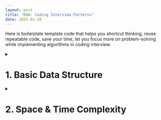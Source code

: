 ```yaml
---
layout: post
title: "DSA: Coding Interview Patterns"
date: 2025-01-28
---
```


Here is boilerplate template code that helps you shortcut thinking, reuse repeatable code, save your time, let you focus more on problem-solving while implementing algorithms in coding interview.

<!-- Highlight.js CSS -->
<link rel="stylesheet" href="https://cdnjs.cloudflare.com/ajax/libs/highlight.js/11.7.0/styles/default.min.css">

<!-- Highlight.js JavaScript -->
<script src="https://cdnjs.cloudflare.com/ajax/libs/highlight.js/11.7.0/highlight.min.js"></script>
<script>
  document.addEventListener('DOMContentLoaded', function() {
    hljs.highlightAll();
  });
</script>

<style>
    table {
        border-collapse: collapse;
        width: 100%;
        margin: 20px 0; 
    }

    th, td {
        border: 1px solid black;
        padding: 12px;
        text-align: left;
        vertical-align: middle;
    }

    th {
        font-weight: bold;
    }   
</style>



<details>
<summary><h1>1. Basic Data Structure</h1></summary>

<h2>1.1. Array</h2>

<details>
<summary>Code</summary>

<pre>
<code class="python">
nums = [0, 10, 20, 30, 40, 50]

# Loop with index and value
for i, num in enumerate(nums):
    print(i, num)
</code>
</pre>
</details>


<h2>1.2. Linked List</h2>

<details>
<summary>Code</summary>

<pre>
<code class="python">
from llist import sllist, dllist

# Create a singly linked list
singly_list = sllist()

# Add elements to the singly linked list
singly_list.append(1)
singly_list.append(2)
singly_list.append(3)

# Display the singly linked list
print("Singly Linked List:", singly_list)  # Output: sllist([1, 2, 3])

# Access elements
print("First element:", singly_list.first.value)  # Output: 1
print("Last element:", singly_list.last.value)   # Output: 3

# Remove an element
singly_list.remove(singly_list.first)  # Removes the first element
print("After removal:", singly_list)  # Output: sllist([2, 3])

# Create a doubly linked list
doubly_list = dllist()

# Add elements to the doubly linked list
doubly_list.append(1)
doubly_list.append(2)
doubly_list.append(3)

# Display the doubly linked list
print("Doubly Linked List:", doubly_list)  # Output: dllist([1, 2, 3])

# Insert at a specific position
doubly_list.insert(0, doubly_list.first)  # Insert 0 at the start
print("After insertion:", doubly_list)   # Output: dllist([0, 1, 2, 3])
</code>
</pre>
</details>


<h2>1.3. Stack</h2>

<details>
<summary>Code</summary>

<pre>
<code class="python">
# Declaring a stack using a list
stack = []

# Push operation (adding elements to the stack)
stack.append(10)
stack.append(20)
stack.append(30)

# Pop operation (removing the top element of the stack)
top_element = stack.pop()  # Removes and returns 30

# Checking the top element without removing it
top_element = stack[-1]  # 20

# Checking if the stack is empty
is_empty = len(stack) == 0
</code>
</pre>
</details>


<h2>1.4. Queue</h2>

<details>
<summary>Code</summary>

<pre>
<code class="python">
from queue import Queue

# Create a FIFO queue
q = Queue()

# Add elements to the queue
q.put(1)
q.put(2)
q.put(3)

# Remove elements from the queue
print(q.get())  # Output: 1
print(q.get())  # Output: 2

# Check if the queue is empty
print(q.empty())  # Output: False
</code>
</pre>
</details>


<h2>1.5. Priority Queue</h2>

<details>
<summary>Code</summary>

<pre>
<code class="python">
from queue import PriorityQueue

# Create a priority queue
q = PriorityQueue()

# Add elements with priorities (lower number = higher priority)
q.put((1, "Task A"))
q.put((3, "Task C"))
q.put((2, "Task B"))

# Remove elements based on priority
print(q.get())  # Output: (1, 'Task A')
print(q.get())  # Output: (2, 'Task B')
</code>
</pre>
</details>

<h2>1.6. Hash Map</h2>

<details>
<summary>Code</summary>

<pre>
<code class="python">
# Create a hash map
hash_map = {}

# Add key-value pairs
hash_map["name"] = "Alice"
hash_map["age"] = 25
hash_map["city"] = "New York"

# Access values by keys
print(hash_map["name"])  # Output: Alice

# Update a value
hash_map["age"] = 26

# Check if a key exists
print("city" in hash_map)  # Output: True

# Delete a key-value pair
del hash_map["city"]

# Iterate over keys and values
for key, value in hash_map.items():
    print(f"{key}: {value}") # Output: (Alice: 26)
</code>
</pre>
</details>


<h2>1.7. Set</h2>

<details>
<summary>Code</summary>

<pre>
<code class="python">
# Creating an empty set
my_set = set()

# Adding elements to the set
my_set.add(1)
my_set.add(2)
my_set.add(3)

# Adding 2 again (no effect)
my_set.add(2)

# Removing an element
my_set.remove(1)

# The set still contains only one instance of 2
print(my_set)  # Output: {2, 3}
</code>
</pre>
</details>

<h2>1.8. Infinity</h2>

<details>
<summary>Code</summary>

<pre>
<code class="python">
import math

positive_inf = math.inf
negative_inf = -math.inf
</code>
</pre>
</details>
</details>

<details>
<summary><h1>2. Space & Time Complexity</h1></summary>

<h2>Time Complexity</h2>

<table>
    <tr>
        <th>Runtime</th>
        <th>Usecase</th>
        <th>Constraint</th>
    </tr>
    <tr>
        <td>O(1)</td>
        <td>
          <ol>
              <li>Hashmap lookup</li>
              <li>Array access and update</li>
              <li>Push and pop from a stack/queue</li>
              <li>Finding and applying math formula</li>
          </ol>
        </td>
        <td><b>n > 10^9</b></td>
    </tr>
    <tr>
        <td>O(logN)</td>
        <td>
          <ol>
              <li>Binary Search</li>
              <li><b>Look up</b> in Tree Data Structure</li>
              <li><b>Look up</b> in Divide by N</li>
          </ol>
        </td>
        <td><b>n > 10^8</b></td>
    </tr>
    <tr>
       <td>O(N)</td>
        <td>
          <ol>
              <li>Scan array size N</li>
              <li>Two Pointers</li>
              <li>Stack/Queue Traversal</li>
              <li>Worst case of Tree/Graph</li>
          </ol>
        </td>
        <td><b>n <= 10^6</b></td>
    </tr>
    <tr>
        <td>O(Klog(N))</td>
        <td>
          <ol>
              <li>Heap (Top K)</li>
              <li>Binary search (Top K)</li>
          </ol>
        </td>
        <td><b>n <= 10^6</b></td>
    </tr>
    <tr>
      <td>O(Nlog(N))</td>
      <td>
        <ol>
            <li><b>Sorting</b></li>
            <li>Quick Sort</li>
            <li>Merge Sort (Divide and conquer)</li>
        </ol>
      </td>
      <td><b>n <= 10^6</b></td>
    </tr>
    <tr>
      <td>O(N^2)</td>
      <td>
        <ol>
            <li>Brute Force (Nested loops)</li>
        </ol>
      </td>
      <td><b>n <= 10^3</b></td>
    </tr>
</table>

<b>Notes:</b> In happy case, we write algorithms to pass the following constraints:

<ul>
  <li><b>Search: </b>O(logN)</li>
  <li><b>Sort: </b>O(Nlog(N))</li>
</ul>

<h2>Space Complexity</h2>

<ol>
  <li>DFS uses less memory than BFS.</li>
  <li>Adjacency list uses less memory than matrix.</li>
</ol>

</details>